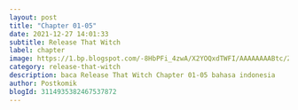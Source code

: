 ```yaml
---
layout: post 
title: "Chapter 01-05"
date: 2021-12-27 14:01:33
subtitle: Release That Witch
label: chapter
image: https://1.bp.blogspot.com/-8HbPFi_4zwA/X2YOQxdTWFI/AAAAAAAABtc/ZjC0JIX7L0U2HaOAmowwAI8VFU6UIeuVwCLcBGAsYHQ/s72-c/rtw-794747-eGILJ7Is.jpg
category: release-that-witch
description: baca Release That Witch Chapter 01-05 bahasa indonesia 
author: Postkomik
blogId: 3114935382467537872
---
```

